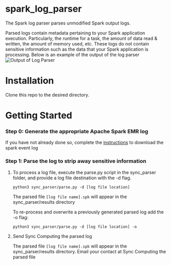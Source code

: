 # spark_log_parser
The Spark log parser parses unmodified Spark output logs.

Parsed logs contain metadata pertaining to your Spark application execution. Particularly, the runtime for a task, the amount of data read & written, the amount of memory used, etc. These logs do not contain
sensitive information such as the data that your Spark application is processing. Below is an example of the output of the log parser
![Output of Log Parser](https://github.com/synccomputingcode/spark_log_parser/blob/main/docs/output.png)

# Installation
Clone this repo to the desired directory.

# Getting Started
### Step 0: Generate the appropriate Apache Spark EMR log
If you have not already done so, complete the [instructions](https://github.com/synccomputingcode/spark_log_parser/blob/main/docs/event_log_download.pdf) to download the spark event log

### Step 1: Parse the log to strip away sensitive information
1. To process a log file, execute the parse.py script in the sync_parser folder, and provide a
log file destination with the -d flag.

    `python3 sync_parser/parse.py -d [log file location]`

    The parsed file `[log file name].spk` will appear in the sync_parser/results directory
    
    To re-process and overwrite a previously generated parsed log add the -o flag:

    `python3 sync_parser/parse.py -d [log file location] -o`

3. Send Sync Computing the parsed log

    The parsed file `[log file name].spk` will appear in the sync_parser/results directory. Email
your contact at Sync Computing the parsed file
